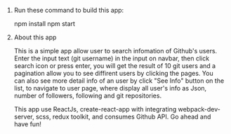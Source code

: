 1. Run these command to build this app:

   npm install
   npm start

2. About this app

   This is a simple app allow user to search infomation of Github's users.
   Enter the input text (git username) in the input on navbar, then click search icon or press enter,
   you will get the result of 10 git users and a pagination allow you to see diffirent users by clicking the pages.
   You can also see more detail info of an user by click "See Info" button on the list, to navigate to user page,
   where display all user's info as Json, number of followers, following and git repositories.

   This app use ReactJs, create-react-app with integrating webpack-dev-server, scss, redux toolkit, and consumes Github API.
   Go ahead and have fun!
